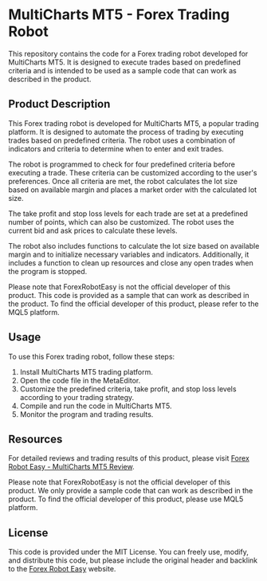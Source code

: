 # MultiCharts MT5 - Forex Trading Robot

This repository contains the code for a Forex trading robot developed for MultiCharts MT5. It is designed to execute trades based on predefined criteria and is intended to be used as a sample code that can work as described in the product.

## Product Description

This Forex trading robot is developed for MultiCharts MT5, a popular trading platform. It is designed to automate the process of trading by executing trades based on predefined criteria. The robot uses a combination of indicators and criteria to determine when to enter and exit trades.

The robot is programmed to check for four predefined criteria before executing a trade. These criteria can be customized according to the user's preferences. Once all criteria are met, the robot calculates the lot size based on available margin and places a market order with the calculated lot size.

The take profit and stop loss levels for each trade are set at a predefined number of points, which can also be customized. The robot uses the current bid and ask prices to calculate these levels.

The robot also includes functions to calculate the lot size based on available margin and to initialize necessary variables and indicators. Additionally, it includes a function to clean up resources and close any open trades when the program is stopped.

Please note that ForexRobotEasy is not the official developer of this product. This code is provided as a sample that can work as described in the product. To find the official developer of this product, please refer to the MQL5 platform.

## Usage

To use this Forex trading robot, follow these steps:

1. Install MultiCharts MT5 trading platform.
2. Open the code file in the MetaEditor.
3. Customize the predefined criteria, take profit, and stop loss levels according to your trading strategy.
4. Compile and run the code in MultiCharts MT5.
5. Monitor the program and trading results.

## Resources

For detailed reviews and trading results of this product, please visit [Forex Robot Easy - MultiCharts MT5 Review](https://forexroboteasy.com/forex-robot-review/multicharts-mt5-review-unbiased-look-at-forex-software-performance/).

Please note that ForexRobotEasy is not the official developer of this product. We only provide a sample code that can work as described in the product. To find the official developer of this product, please use MQL5 platform.

## License

This code is provided under the MIT License. You can freely use, modify, and distribute this code, but please include the original header and backlink to the [Forex Robot Easy](https://forexroboteasy.com/) website.
